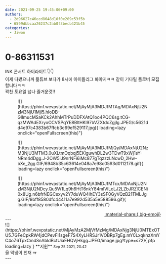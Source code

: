 ```yaml
---
date: 2021-09-25 19:45:06+09:00
authors:
  - 2d96627c46ecd8648d10f0e209c53f5b
  - 6599dbbcaa26237c2ab0f3becb421b45
categories:
  - Jiwon
---
```


# 0-86311531

<div class="post-container" markdown="1">
<div class="content-container md-sidebar__scrollwrap" markdown="1">

INK 콘서트 하이라이트👇👇<br>이제 다봤으니까 픎튜브 보다가 8시에 아이돌리그 봐야지ㅋㅋ 같이 기다릴 플로버 모집합니다ㅋㅋ<br>꽉찬 토요일 넘나 즐거운것!!
<figure markdown="1">
![](https://phinf.wevpstatic.net/MjAyMjA3MDJfMTAg/MDAxNjU2NzM3NjU1MjI5.hIoDB-GlImucMSaKCk2AhhMTrPuDDFXAtQ1oo4PQC6sg.tCG-qzMWAdEXryoOCVSPqYE8BltHKl97bVZXtdcZgjIg.JPEG/c5621dd4e97c4383b67ffcb3c69ef529117.jpg){ loading=lazy onclick="openFullscreen(this)"}
</figure>

<figure markdown="1">
![](https://phinf.wevpstatic.net/MjAyMjA3MDJfMjQy/MDAxNjU2NzM3NjU3MTM3.0uXLtmOqbqj5EKlguwhDL2w3TDwT9xWj1sY-NRm4dDgg.J-2OW5iJ9nrNFi6iMc877gTqzzzLNcwD_2Hw-bXe_2gg.GIF/6948b35c63614e048a7e98c0593d0112178.gif){ loading=lazy onclick="openFullscreen(this)"}
</figure>

<figure markdown="1">
![](https://phinf.wevpstatic.net/MjAyMjA3MDJfMTcx/MDAxNjU2NzM3NjU2NDcy.Qu5W1Lq9h6HtT6nkY84mlVILoLJ2LZbJRZlCENi0x8Ug.n6bfrNEGCsxyv2Y7duWQ4IhEY3sSF0GyVQzB21TMLJgg.GIF/9bff8580dfc44411a7e992d535a5e588596.gif){ loading=lazy onclick="openFullscreen(this)"}
</figure>


</div>
</div>

<div style="text-align: right;" markdown="1">
<a href="https://weverse.io/fromis9/fanpost/0-86311531" style="text-align: right;">:material-share:{.big-emoji}</a>
</div>
---

<div class="comments-container md-sidebar__scrollwrap" markdown="1">
<div class="comment" markdown="1">
<div class='id-container' markdown="1">
![](https://phinf.wevpstatic.net/MjAyMzA2MjVfMzMg/MDAxNjg3NjU0MTExOTU5.7GFeCpkRW4jdCPevFi1sgeF7S4XyLHRSJr1VOBRp7gEg.mY0LxqknzXmYC4oZ6TpxCmdSnAbldBctUiaEHQVjHkgg.JPEG/image.jpg?type=s72){ pfp loading=lazy }
**<span class="artist">지원</span>** <small>Sep 25 2021, 20:42</small><br>
</div>
<div class='comment-body' markdown="1">
울 막냉이 천재 ㅠ
</div>
</div>
</div>
---

